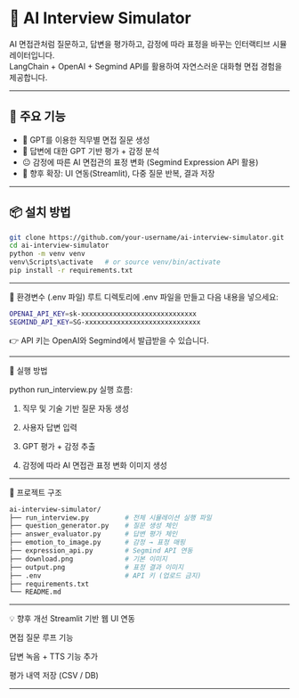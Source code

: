 # 🧠 AI Interview Simulator

AI 면접관처럼 질문하고, 답변을 평가하고, 감정에 따라 표정을 바꾸는 인터랙티브 시뮬레이터입니다.  
LangChain + OpenAI + Segmind API를 활용하여 자연스러운 대화형 면접 경험을 제공합니다.

---

## 🚀 주요 기능

- 🎯 GPT를 이용한 직무별 면접 질문 생성
- 🧠 답변에 대한 GPT 기반 평가 + 감정 분석
- 😐 감정에 따른 AI 면접관의 표정 변화 (Segmind Expression API 활용)
- 💾 향후 확장: UI 연동(Streamlit), 다중 질문 반복, 결과 저장

---

## 📦 설치 방법

```bash
git clone https://github.com/your-username/ai-interview-simulator.git
cd ai-interview-simulator
python -m venv venv
venv\Scripts\activate   # or source venv/bin/activate
pip install -r requirements.txt
```

---

🔐 환경변수 (.env 파일)
루트 디렉토리에 .env 파일을 만들고 다음 내용을 넣으세요:
```bash
OPENAI_API_KEY=sk-xxxxxxxxxxxxxxxxxxxxxxxxxxxxx
SEGMIND_API_KEY=SG-xxxxxxxxxxxxxxxxxxxxxxxxxxxxx
```
👉 API 키는 OpenAI와 Segmind에서 발급받을 수 있습니다.

---

🧪 실행 방법

python run_interview.py
실행 흐름:

  1. 직무 및 기술 기반 질문 자동 생성

  2. 사용자 답변 입력

  3. GPT 평가 + 감정 추출

  4. 감정에 따라 AI 면접관 표정 변화 이미지 생성

---

📁 프로젝트 구조
```bash
ai-interview-simulator/
├── run_interview.py         # 전체 시뮬레이션 실행 파일
├── question_generator.py    # 질문 생성 체인
├── answer_evaluator.py      # 답변 평가 체인
├── emotion_to_image.py      # 감정 → 표정 매핑
├── expression_api.py        # Segmind API 연동
├── download.png             # 기본 이미지
├── output.png               # 표정 결과 이미지
├── .env                     # API 키 (업로드 금지)
├── requirements.txt
└── README.md
```

---

💡 향후 개선
 Streamlit 기반 웹 UI 연동

 면접 질문 루프 기능

 답변 녹음 + TTS 기능 추가

 평가 내역 저장 (CSV / DB)

---
